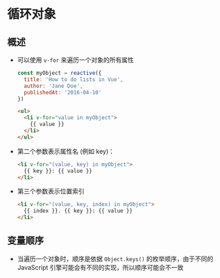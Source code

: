# 循环对象

## 概述

  - 可以使用 `v-for` 来遍历一个对象的所有属性

    ```javascript
    const myObject = reactive({
      title: 'How to do lists in Vue',
      author: 'Jane Doe',
      publishedAt: '2016-04-10'
    })

    ```

    ```html
    <ul>
      <li v-for="value in myObject">
        {{ value }}
      </li>
    </ul>
    ```

  - 第二个参数表示属性名 (例如 key)：

    ```html
    <li v-for="(value, key) in myObject">
      {{ key }}: {{ value }}
    </li>
    ```

  - 第三个参数表示位置索引

    ```html
    <li v-for="(value, key, index) in myObject">
      {{ index }}. {{ key }}: {{ value }}
    </li>
    ```

## 变量顺序

  - 当遍历一个对象时，顺序是依据 `Object.keys()` 的枚举顺序，由于不同的 JavaScript 引擎可能会有不同的实现，所以顺序可能会不一致
